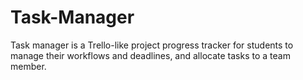 # Task-Manager
Task manager is a Trello-like project progress tracker for students to manage their workflows and deadlines, and allocate
tasks to a team member.
